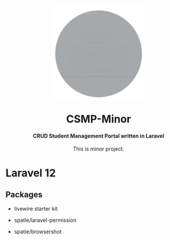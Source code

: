<div align="center">
  <img
    src="https://raw.githubusercontent.com/soymadip/SDMP/6f32408ce61383db61fa4f31ed74013b9dfa7ed0/src/images/favicon/android-chrome-512x512.png"
    width=250
    alt="CSMP-Minor"
  >
  <h1>CSMP-Minor</h1>
  <h4>CRUD Student Management Portal written in Laravel</h4>
  <p>This is minor project.</p>
</div>


# Laravel 12

## Packages

- livewire starter kit

- spatie/laravel-permission

- spatie/browsershot
